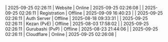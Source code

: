 | 2025-09-25 02:26:11 | Website | Online | 2025-09-25 02:26:08 |
| 2025-09-25 02:26:11 | Registration | Offline | 2025-09-09 16:40:23 |
| 2025-09-25 02:26:11 | Auth Server | Offline | 2025-08-18 09:33:31 |
| 2025-09-25 02:26:11 | Kezan (PvE) | Offline | 2025-08-03 17:58:02 |
| 2025-09-25 02:26:11 | Gurubashi (PvP) | Offline | 2025-08-23 21:44:06 |
| 2025-09-25 02:26:11 | Cloudflare | Online | 2025-09-25 02:26:08 |
